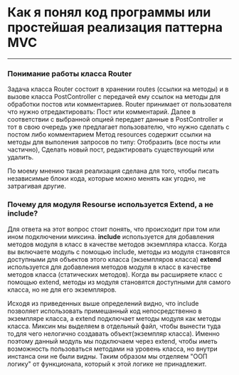 # Как я понял код программы или простейшая реализация паттерна MVC
***
### Понимание работы класса Router
 Задача класса Router состоит в хранении routes (ссылки на методы) и в вызове класса PostController с передачей ему ссылок на методы для обработки постов или комментариев.
 Router принимает от пользователя что нужно отредактировать: Пост или комментарий. Далее в соответствии с выбранной опцией  передает данные в PostController и тот в свою очередь уже предлагает пользователю, что нужно сделать с постом либо комментарием
 Метод resources содержит ссылки на методы для выполения запросов по типу: Отобразить (все посты или частично), Сделать новый пост, редактировать существующий или удалить.
 
 По моему мнению такая реализация сделана для того, чтобы писать независимые блоки кода, которые можно менять как угодно, не затрагивая другие.

### Почему для модуля Resourse используется Extend, а не include?
Для ответа на этот вопрос стоит понять, что происходит при том или ином подключении миксина.
**include** используется для добавления методов модуля в класс в качестве методов экземпляра класса. Когда вы включаете модуль с помощью include, методы из модуля становятся доступными для объектов этого класса (экземпляров класса)
**extend** используется для добавления методов модуля в класс в качестве методов класса (статических методов). Когда вы расширяете класс с помощью extend, методы из модуля становятся доступными для самого класса, но не для его экземпляров.

Исходя из приведенных выше определений видно, что include позволяет использовать примешанный код непосредственно в экземпляре класса, а extend подключает методы модуля как методы класса.
Миксин мы выделяем в отдельный файл, чтобы вынести туда то,для чего нелогично создавать объект(экземпляр класса). Именно поэтому данный модуль мы подключаем через extend, чтобы иметь возможность пользоваться методами на уровень класса, но внутри инстанса они не были видны. Таким образом мы отделяем "ООП логику" от функционала, который к этой логике не принадлежит.